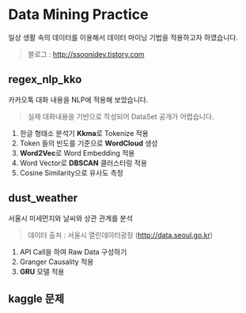 # Data Mining Practice
일상 생활 속의 데이터를 이용해서 데이터 마이닝 기법을 적용하고자 하였습니다.

> 블로그 : http://ssoonidev.tistory.com

## regex_nlp_kko
카카오톡 대화 내용을 NLP에 적용해 보았습니다.
> 실제 대화내용을 기반으로 작성되어 DataSet 공개가 어렵습니다.

1. 한글 형태소 분석기 **Kkma**로 Tokenize 적용
2. Token 들의 빈도를 기준으로 **WordCloud** 생성
3. **Word2Vec**로 Word Embedding 적용
4. Word Vector로 **DBSCAN** 클러스터링 적용
5. Cosine Similarity으로 유사도 측정

## dust_weather
서울시 미세먼지와 날씨와 상관 관계를 분석

> 데이터 출처 : 서울시 열린데이터광장 (http://data.seoul.go.kr)

1. API Call을 하여 Raw Data 구성하기
2. Granger Causality 적용
3. **GRU** 모델 적용

## kaggle 문제
